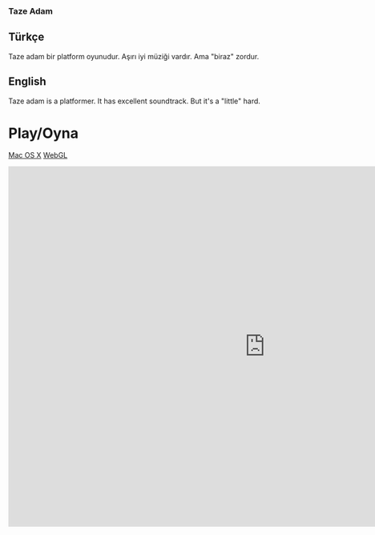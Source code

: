 ### Taze Adam

## Türkçe

Taze adam bir platform oyunudur. Aşırı iyi müziği vardır. Ama "biraz" zordur.

## English

Taze adam is a platformer. It has excellent soundtrack. But it's a "little" hard.


# Play/Oyna

[Mac OS X](https://www.mediafire.com/file/wioh6r2xk7n116t/TazeAdamMacOSX.zip/file)
[WebGL](https://simmer.io/@SpaceChuck/taze-adam)

<iframe src="https://i.simmer.io/@SpaceChuck/taze-adam" style="width:1024px;height:720px;border:0"></iframe>


